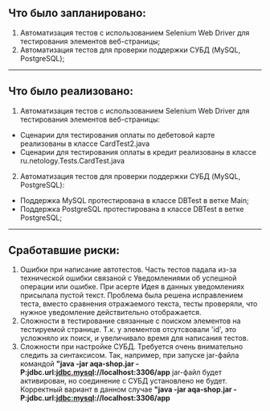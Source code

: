 ## Что было запланировано:
1. Автоматизация тестов с использованием Selenium Web Driver для тестирования элементов веб-страницы;
2. Автоматизация тестов для проверки поддержки СУБД (MySQL, PostgreSQL);
___
## Что было реализовано:
1. Автоматизация тестов с использованием Selenium Web Driver для тестирования элементов веб-страницы:
- Сценарии для тестирования оплаты по дебетовой карте реализованы в классе CardTest2.java
- Сценарии для тестирования оплаты в кредит реализованы в классе ru.netology.Tests.CardTest.java
2. Автоматизация тестов для проверки поддержки СУБД (MySQL, PostgreSQL):
- Поддержка MySQL протестирована в классе DBTest в ветке Main; 
- Поддержка PostgreSQL протестирована в классе DBTest в ветке PostgreSQL; 
___
## Сработавшие риски:
1. Ошибки при написание автотестов. Часть тестов падала из-за технической ошибки связаной с Уведомлениями об успешной операции или ошибке. При асерте Идея в данных уведомлениях присылала пустой текст. Проблема была решена исправлением теста, вместо сравнения отражаемого текста, тесты проверяли, что нужное уведомление действительно отображается.
2. Сложности в тестирование связанные с поиском элементов на тестируемой странице. Т.к. у элементов отсутсвовали 'id', это усложняло их поиск, и увеличивало время для написания тестов.
3. Сложности при настройке СУБД. Требуется очень внимательно следить за синтаксисом. Так, например, при запуске jar-файла командой **"java -jar aqa-shop.jar -P:jdbc.url:<u>jdbc<span style="color:red">.</span>mysql</u>://localhost:3306/app** jar-файл будет активирован, но соединение с СУБД установлено не будет. Корректный вариант в данном случае  **"java -jar aqa-shop.jar -P:jdbc.url:<u>jdbc<span style="color:green">:</span>mysql</u>://localhost:3306/app**